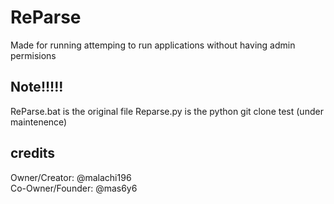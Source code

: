 # ReParse
Made for running attemping to run applications without having admin permisions

## Note!!!!!
ReParse.bat is the original file
Reparse.py is the python git clone test (under maintenence)

## credits
Owner/Creator: @malachi196 \
Co-Owner/Founder: @mas6y6

